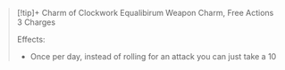 > [!tip]+ Charm of Clockwork Equalibirum
Weapon Charm, Free Actions
3 Charges
> 
> Effects:
> - Once per day, instead of rolling for an attack you can just take a 10
